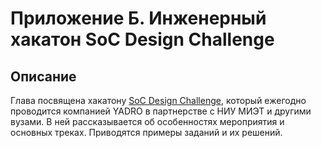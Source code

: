 # Приложение Б. Инженерный хакатон SoC Design Challenge
## Описание
Глава посвящена хакатону [SoC Design Challenge](https://engineer.yadro.com/soc-design-challenge/), который ежегодно проводится компанией YADRO в партнерстве с НИУ МИЭТ и другими вузами. В ней рассказывается об особенностях мероприятия и основных треках. Приводятся примеры заданий и их решений.